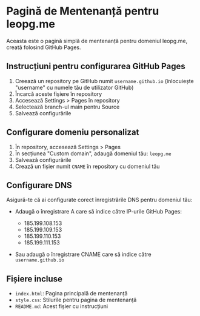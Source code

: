 # Pagină de Mentenanță pentru leopg.me

Aceasta este o pagină simplă de mentenanță pentru domeniul leopg.me, creată folosind GitHub Pages.

## Instrucțiuni pentru configurarea GitHub Pages

1. Creează un repository pe GitHub numit `username.github.io` (înlocuiește "username" cu numele tău de utilizator GitHub)
2. Încarcă aceste fișiere în repository
3. Accesează Settings > Pages în repository
4. Selectează branch-ul main pentru Source
5. Salvează configurările

## Configurare domeniu personalizat

1. În repository, accesează Settings > Pages
2. În secțiunea "Custom domain", adaugă domeniul tău: `leopg.me`
3. Salvează configurările
4. Crează un fișier numit `CNAME` în repository cu domeniul tău

## Configurare DNS

Asigură-te că ai configurate corect înregistrările DNS pentru domeniul tău:

- Adaugă o înregistrare A care să indice către IP-urile GitHub Pages:
  - 185.199.108.153
  - 185.199.109.153
  - 185.199.110.153
  - 185.199.111.153
  
- Sau adaugă o înregistrare CNAME care să indice către `username.github.io`

## Fișiere incluse

- `index.html`: Pagina principală de mentenanță
- `style.css`: Stilurile pentru pagina de mentenanță
- `README.md`: Acest fișier cu instrucțiuni
